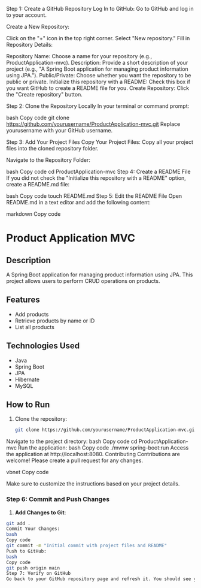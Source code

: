 Step 1: Create a GitHub Repository
Log In to GitHub: Go to GitHub and log in to your account.

Create a New Repository:

Click on the "+" icon in the top right corner.
Select "New repository."
Fill in Repository Details:

Repository Name: Choose a name for your repository (e.g., ProductApplication-mvc).
Description: Provide a short description of your project (e.g., "A Spring Boot application for managing product information using JPA.").
Public/Private: Choose whether you want the repository to be public or private.
Initialize this repository with a README: Check this box if you want GitHub to create a README file for you.
Create Repository: Click the "Create repository" button.

Step 2: Clone the Repository Locally
In your terminal or command prompt:

bash
Copy code
git clone https://github.com/yourusername/ProductApplication-mvc.git
Replace yourusername with your GitHub username.

Step 3: Add Your Project Files
Copy Your Project Files: Copy all your project files into the cloned repository folder.

Navigate to the Repository Folder:

bash
Copy code
cd ProductApplication-mvc
Step 4: Create a README File
If you did not check the "Initialize this repository with a README" option, create a README.md file:

bash
Copy code
touch README.md
Step 5: Edit the README File
Open README.md in a text editor and add the following content:

markdown
Copy code
# Product Application MVC

## Description
A Spring Boot application for managing product information using JPA. This project allows users to perform CRUD operations on products.

## Features
- Add products
- Retrieve products by name or ID
- List all products

## Technologies Used
- Java
- Spring Boot
- JPA
- Hibernate
- MySQL

## How to Run
1. Clone the repository:
   ```bash
   git clone https://github.com/yourusername/ProductApplication-mvc.git
Navigate to the project directory:
bash
Copy code
cd ProductApplication-mvc
Run the application:
bash
Copy code
./mvnw spring-boot:run
Access the application at http://localhost:8080.
Contributing
Contributions are welcome! Please create a pull request for any changes.

vbnet
Copy code

Make sure to customize the instructions based on your project details.

### Step 6: Commit and Push Changes

1. **Add Changes to Git**:

```bash
git add .
Commit Your Changes:
bash
Copy code
git commit -m "Initial commit with project files and README"
Push to GitHub:
bash
Copy code
git push origin main
Step 7: Verify on GitHub
Go back to your GitHub repository page and refresh it. You should see your project files and the README displayed.
